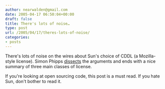 ```yaml
---
author: nearwalden@gmail.com
date: 2005-04-17 06:50:04+00:00
draft: false
title: There's lots of noise…
type: post
url: /2005/04/17/theres-lots-of-noise/
categories:
- posts
---
```


There's lots of noise on the wires about Sun's choice of CDDL (a Mozilla-style license).  Simon Phipps [dissects](//blogs.sun.com/roller/page/webmink/20050415) the arguments and ends with a nice summary of three main classes of license.  













If you're looking at open sourcing code, this post is a must read.  If you hate Sun, don't bother to read it.



